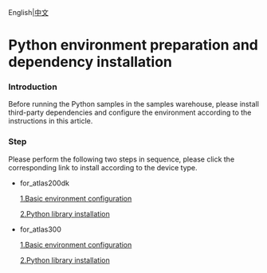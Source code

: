 English|[中文](README_CN.md)
# Python environment preparation and dependency installation

### Introduction
Before running the Python samples in the samples warehouse, please install third-party dependencies and configure the environment according to the instructions in this article.


### Step
Please perform the following two steps in sequence, please click the corresponding link to install according to the device type.

- for_atlas200dk

    [1.Basic environment configuration](./prepare_ENV/README_200DK_EN.md) 
 
    [2.Python library installation](./python_ENV/README_200DK_EN.md)  

- for_atlas300   
 
    [1.Basic environment configuration](./prepare_ENV/README_300_EN.md) 
 
    [2.Python library installation](./python_ENV/README_300_EN.md) 


